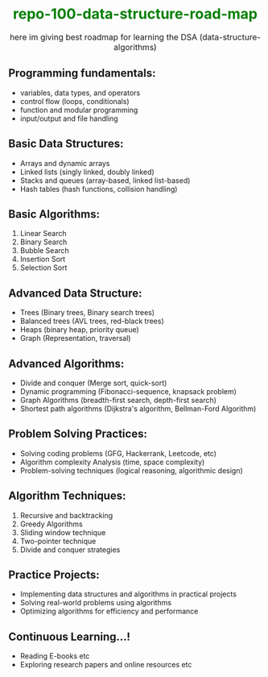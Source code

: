 # <div style="text-align: center; color: green;">repo-100-data-structure-road-map</div>
<p style="text-align: center; font-size: 16px;">here im giving best roadmap for learning the DSA (data-structure-algorithms)</p>

## Programming fundamentals:
* variables, data types, and operators
* control flow (loops, conditionals)
* function and modular programming
* input/output and file handling

## Basic Data Structures:
* Arrays and dynamic arrays
* Linked lists (singly linked, doubly linked)
* Stacks and queues (array-based, linked list-based)
* Hash tables (hash functions, collision handling)

## Basic Algorithms:
1. Linear Search
2. Binary Search
3. Bubble Search
4. Insertion Sort
5. Selection Sort

## Advanced Data Structure:
* Trees (Binary trees, Binary search trees)
* Balanced trees (AVL trees, red-black trees)
* Heaps (binary heap, priority queue)
* Graph (Representation, traversal)

## Advanced Algorithms:
* Divide and conquer (Merge sort, quick-sort)
* Dynamic programming (Fibonacci-sequence, knapsack problem)
* Graph Algorithms (breadth-first search, depth-first search)
* Shortest path algorithms (Dijkstra's algorithm, Bellman-Ford Algorithm)

## Problem Solving Practices:
* Solving coding problems (GFG, Hackerrank, Leetcode, etc)
* Algorithm complexity Analysis (time, space complexity)
* Problem-solving techniques (logical reasoning, algorithmic design)

## Algorithm Techniques:
1. Recursive and backtracking
2. Greedy Algorithms
3. Sliding window technique
4. Two-pointer technique
5. Divide and conquer strategies

## Practice Projects:
* Implementing data structures and algorithms in practical projects
* Solving real-world problems using algorithms
* Optimizing algorithms for efficiency and performance

## Continuous Learning...!
* Reading E-books etc
* Exploring research papers and online resources etc
